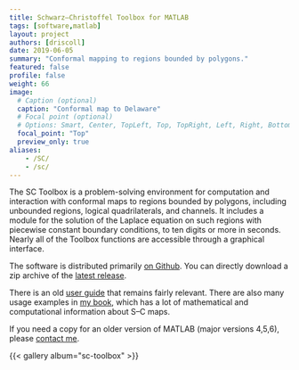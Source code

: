 ```yaml
---
title: Schwarz–Christoffel Toolbox for MATLAB
tags: [software,matlab]
layout: project
authors: [driscoll]
date: 2019-06-05
summary: "Conformal mapping to regions bounded by polygons."
featured: false
profile: false
weight: 66
image:
  # Caption (optional)
  caption: "Conformal map to Delaware"
  # Focal point (optional)
  # Options: Smart, Center, TopLeft, Top, TopRight, Left, Right, BottomLeft, Bottom, BottomRight
  focal_point: "Top"
  preview_only: true
aliases:
    - /SC/
    - /sc/
---
```

The SC Toolbox is a problem-solving environment for computation and interaction with conformal maps to regions bounded by polygons, including unbounded regions, logical quadrilaterals, and channels. It includes a module for the solution of the Laplace equation on such regions with piecewise constant boundary conditions, to ten digits or more in seconds. Nearly all of the Toolbox functions are accessible through a graphical interface.

The software is distributed primarily [on Github](https://github.com/tobydriscoll/sc-toolbox).  You can directly download a zip archive of the [latest release](https://github.com/tobydriscoll/sc-toolbox/releases/latest).  

There is an old [user guide](guide.pdf) that remains fairly relevant. There are also many usage examples in [my book](http://www.amazon.com/Schwarz-Christoffel-Mapping-Tobin-Driscoll/dp/0521807263/ref=sr_1_3/103-8277620-2257413?ie=UTF8&s=books&qid=1179175719&sr=8-3), which has a lot of mathematical and computational information about S–C maps.

If you need a copy for an older version of MATLAB (major versions 4,5,6), please [contact me](/#contact). 

{{< gallery album="sc-toolbox" >}}
